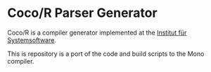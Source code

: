 # Coco/R Parser Generator

Coco/R is a compiler generator implemented at the [Institut für Systemsoftware](http://www.ssw.uni-linz.ac.at/coco/).  

This is repository is a port of the code and build scripts to the Mono compiler.
